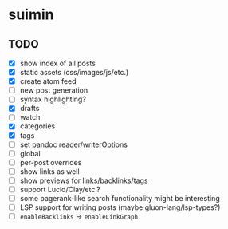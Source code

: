 # suimin

## TODO

- [x] show index of all posts
- [x] static assets (css/images/js/etc.)
- [x] create atom feed
- [ ] new post generation
- [ ] syntax highlighting?
- [x] drafts
- [ ] watch
- [x] categories
- [x] tags
- [ ] set pandoc reader/writerOptions
 - [ ] global
 - [ ] per-post overrides
- [ ] show links as well
- [ ] show previews for links/backlinks/tags
- [ ] support Lucid/Clay/etc.?
- [ ] some pagerank-like search functionality might be interesting
- [ ] LSP support for writing posts (maybe gluon-lang/lsp-types?)
- [ ] `enableBacklinks` -> `enableLinkGraph`
